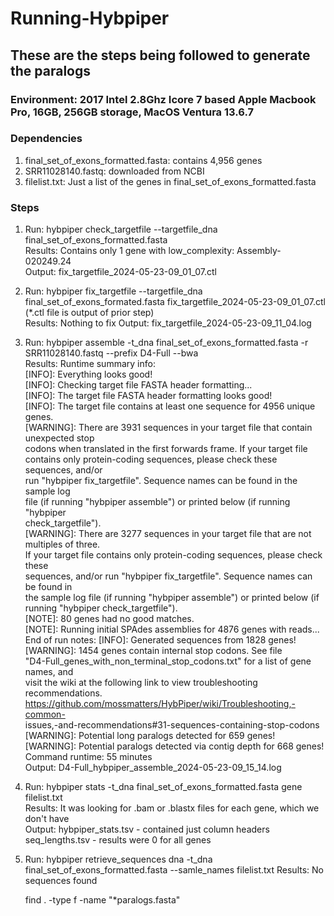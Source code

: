 # Running-Hybpiper

## These are the steps being followed to generate the paralogs
### Environment: 2017 Intel 2.8Ghz Icore 7 based Apple Macbook Pro, 16GB, 256GB storage, MacOS Ventura 13.6.7
### Dependencies
1) final_set_of_exons_formatted.fasta: contains 4,956 genes
2) SRR11028140.fastq: downloaded from NCBI
3) filelist.txt: Just a list of the genes in final_set_of_exons_formatted.fasta
### Steps
1) Run: hybpiper check_targetfile --targetfile_dna final_set_of_exons_formatted.fasta  
        Results: Contains only 1 gene with low_complexity: Assembly-020249.24  
        Output: fix_targetfile_2024-05-23-09_01_07.ctl
3) Run: hybpiper fix_targetfile --targetfile_dna final_set_of_exons_formated.fasta fix_targetfile_2024-05-23-09_01_07.ctl (*.ctl file is output of prior step)  
        Results: Nothing to fix
   Output: fix_targetfile_2024-05-23-09_11_04.log
4) Run: hybpiper assemble -t_dna final_set_of_exons_formatted.fasta -r SRR11028140.fastq --prefix D4-Full --bwa  
        Results:
             Runtime summary info:  
                      [INFO]:    Everything looks good!  
                      [INFO]:    Checking target file FASTA header formatting...  
                      [INFO]:    The target file FASTA header formatting looks good!  
                      [INFO]:    The target file contains at least one sequence for 4956 unique genes.  
                      [WARNING]: There are 3931 sequences in your target file that contain unexpected stop  
                               codons when translated in the first forwards frame. If your target file  
                               contains only protein-coding sequences, please check these sequences, and/or  
                               run "hybpiper fix_targetfile". Sequence names can be found in the sample log  
                               file (if running "hybpiper assemble") or printed below (if running "hybpiper  
                               check_targetfile").  
                   [WARNING]: There are 3277 sequences in your target file that are not multiples of three.  
                               If your target file contains only protein-coding sequences, please check these  
                               sequences, and/or run "hybpiper fix_targetfile". Sequence names can be found in  
                               the sample log file (if running "hybpiper assemble") or printed below (if  
                               running "hybpiper check_targetfile").  
                    [NOTE]:    80 genes had no good matches.  
                    [NOTE]:    Running initial SPAdes assemblies for 4876 genes with reads...
            End of run notes:
                   [INFO]: Generated sequences from 1828 genes!  
                           [WARNING]: 1454 genes contain internal stop codons. See file  
                           "D4-Full_genes_with_non_terminal_stop_codons.txt" for a list of gene names, and  
                           visit the wiki at the following link to view troubleshooting recommendations.  
                           https://github.com/mossmatters/HybPiper/wiki/Troubleshooting,-common-  
                           issues,-and-recommendations#31-sequences-containing-stop-codons  
                   [WARNING]: Potential long paralogs detected for 659 genes!  
                   [WARNING]: Potential paralogs detected via contig depth for 668 genes!  
           Command runtime: 55 minutes  
           Output: D4-Full_hybpiper_assemble_2024-05-23-09_15_14.log
5) Run: hybpiper stats -t_dna final_set_of_exons_formatted.fasta gene filelist.txt  
        Results: It was looking for .bam or .blastx files for each gene, which we don't have  
        Output: hybpiper_stats.tsv - contained just column headers  
                seq_lengths.tsv - results were 0 for all genes     
7) Run: hybpiper retrieve_sequences dna -t_dna final_set_of_exons_formatted.fasta  --samle_names filelist.txt
        Results: No sequences found

   find . -type f -name "*paralogs.fasta"
   
